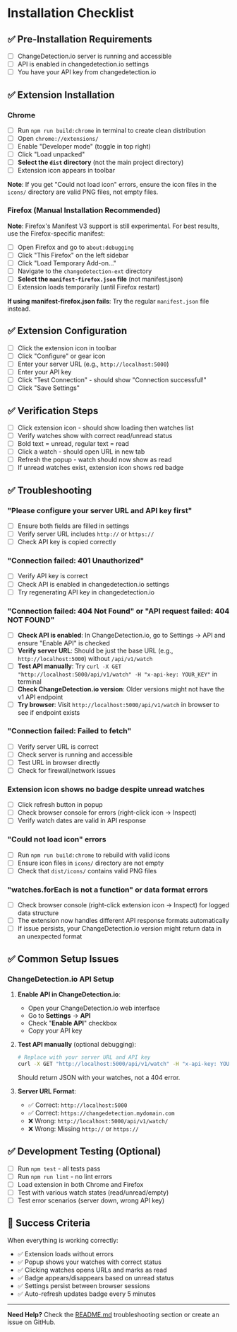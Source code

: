 # Installation Checklist

## ✅ Pre-Installation Requirements

- [ ] ChangeDetection.io server is running and accessible
- [ ] API is enabled in changedetection.io settings
- [ ] You have your API key from changedetection.io

## ✅ Extension Installation

### Chrome
- [ ] Run `npm run build:chrome` in terminal to create clean distribution
- [ ] Open `chrome://extensions/`
- [ ] Enable "Developer mode" (toggle in top right)
- [ ] Click "Load unpacked"
- [ ] **Select the `dist` directory** (not the main project directory)
- [ ] Extension icon appears in toolbar

**Note**: If you get "Could not load icon" errors, ensure the icon files in the `icons/` directory are valid PNG files, not empty files.

### Firefox (Manual Installation Recommended)
**Note**: Firefox's Manifest V3 support is still experimental. For best results, use the Firefox-specific manifest:

- [ ] Open Firefox and go to `about:debugging`
- [ ] Click "This Firefox" on the left sidebar
- [ ] Click "Load Temporary Add-on..."
- [ ] Navigate to the `changedetection-ext` directory
- [ ] **Select the `manifest-firefox.json` file** (not manifest.json)
- [ ] Extension loads temporarily (until Firefox restart)

**If using manifest-firefox.json fails**: Try the regular `manifest.json` file instead.

## ✅ Extension Configuration

- [ ] Click the extension icon in toolbar
- [ ] Click "Configure" or gear icon
- [ ] Enter your server URL (e.g., `http://localhost:5000`)
- [ ] Enter your API key
- [ ] Click "Test Connection" - should show "Connection successful!"
- [ ] Click "Save Settings"

## ✅ Verification Steps

- [ ] Click extension icon - should show loading then watches list
- [ ] Verify watches show with correct read/unread status
- [ ] Bold text = unread, regular text = read
- [ ] Click a watch - should open URL in new tab
- [ ] Refresh the popup - watch should now show as read
- [ ] If unread watches exist, extension icon shows red badge

## ✅ Troubleshooting

### "Please configure your server URL and API key first"
- [ ] Ensure both fields are filled in settings
- [ ] Verify server URL includes `http://` or `https://`
- [ ] Check API key is copied correctly

### "Connection failed: 401 Unauthorized"
- [ ] Verify API key is correct
- [ ] Check API is enabled in changedetection.io settings
- [ ] Try regenerating API key in changedetection.io

### "Connection failed: 404 Not Found" or "API request failed: 404 NOT FOUND"
- [ ] **Check API is enabled**: In ChangeDetection.io, go to Settings → API and ensure "Enable API" is checked
- [ ] **Verify server URL**: Should be just the base URL (e.g., `http://localhost:5000`) without `/api/v1/watch`
- [ ] **Test API manually**: Try `curl -X GET "http://localhost:5000/api/v1/watch" -H "x-api-key: YOUR_KEY"` in terminal
- [ ] **Check ChangeDetection.io version**: Older versions might not have the v1 API endpoint
- [ ] **Try browser**: Visit `http://localhost:5000/api/v1/watch` in browser to see if endpoint exists

### "Connection failed: Failed to fetch"
- [ ] Verify server URL is correct
- [ ] Check server is running and accessible
- [ ] Test URL in browser directly
- [ ] Check for firewall/network issues

### Extension icon shows no badge despite unread watches
- [ ] Click refresh button in popup
- [ ] Check browser console for errors (right-click icon → Inspect)
- [ ] Verify watch dates are valid in API response

### "Could not load icon" errors
- [ ] Run `npm run build:chrome` to rebuild with valid icons
- [ ] Ensure icon files in `icons/` directory are not empty
- [ ] Check that `dist/icons/` contains valid PNG files

### "watches.forEach is not a function" or data format errors
- [ ] Check browser console (right-click extension icon → Inspect) for logged data structure
- [ ] The extension now handles different API response formats automatically
- [ ] If issue persists, your ChangeDetection.io version might return data in an unexpected format

## ✅ Common Setup Issues

### ChangeDetection.io API Setup
1. **Enable API in ChangeDetection.io**:
   - Open your ChangeDetection.io web interface
   - Go to **Settings** → **API** 
   - Check "**Enable API**" checkbox
   - Copy your API key

2. **Test API manually** (optional debugging):
   ```bash
   # Replace with your server URL and API key
   curl -X GET "http://localhost:5000/api/v1/watch" -H "x-api-key: YOUR_API_KEY_HERE"
   ```
   Should return JSON with your watches, not a 404 error.

3. **Server URL Format**:
   - ✅ Correct: `http://localhost:5000` 
   - ✅ Correct: `https://changedetection.mydomain.com`
   - ❌ Wrong: `http://localhost:5000/api/v1/watch/`
   - ❌ Wrong: Missing `http://` or `https://`

## ✅ Development Testing (Optional)

- [ ] Run `npm test` - all tests pass
- [ ] Run `npm run lint` - no lint errors
- [ ] Load extension in both Chrome and Firefox
- [ ] Test with various watch states (read/unread/empty)
- [ ] Test error scenarios (server down, wrong API key)

## 🎉 Success Criteria

When everything is working correctly:
- ✅ Extension loads without errors
- ✅ Popup shows your watches with correct status
- ✅ Clicking watches opens URLs and marks as read
- ✅ Badge appears/disappears based on unread status
- ✅ Settings persist between browser sessions
- ✅ Auto-refresh updates badge every 5 minutes

---

**Need Help?** Check the [README.md](README.md) troubleshooting section or create an issue on GitHub.